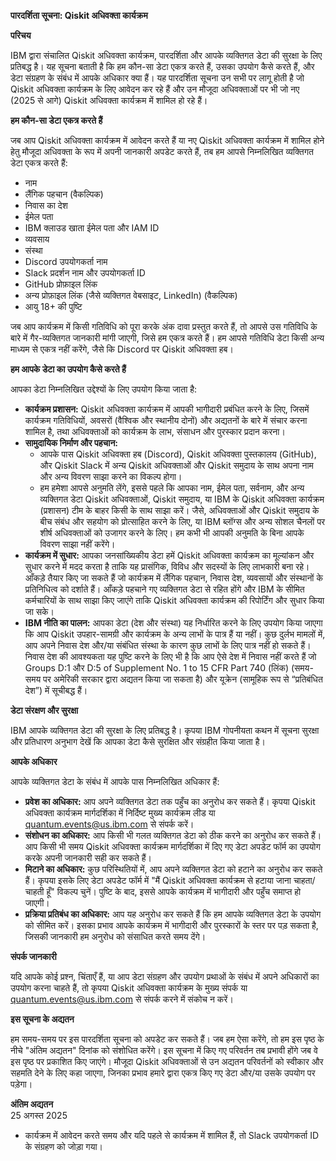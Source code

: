 **पारदर्शिता सूचना: Qiskit अधिवक्ता कार्यक्रम**

**परिचय**

IBM द्वारा संचालित Qiskit अधिवक्ता कार्यक्रम, पारदर्शिता और आपके व्यक्तिगत डेटा की सुरक्षा के लिए प्रतिबद्ध है। यह सूचना बताती है कि हम कौन-सा डेटा एकत्र करते हैं, उसका उपयोग कैसे करते हैं, और डेटा संग्रहण के संबंध में आपके अधिकार क्या हैं। यह पारदर्शिता सूचना उन सभी पर लागू होती है जो Qiskit अधिवक्ता कार्यक्रम के लिए आवेदन कर रहे हैं और उन मौजूदा अधिवक्ताओं पर भी जो नए (2025 से आगे) Qiskit अधिवक्ता कार्यक्रम में शामिल हो रहे हैं।  

**हम कौन-सा डेटा एकत्र करते हैं**

जब आप Qiskit अधिवक्ता कार्यक्रम में आवेदन करते हैं या नए Qiskit अधिवक्ता कार्यक्रम में शामिल होने हेतु मौजूदा अधिवक्ता के रूप में अपनी जानकारी अपडेट करते हैं, तब हम आपसे निम्नलिखित व्यक्तिगत डेटा एकत्र करते हैं:  
- नाम  
- लैंगिक पहचान (वैकल्पिक)  
- निवास का देश  
- ईमेल पता  
- IBM क्लाउड खाता ईमेल पता और IAM ID  
- व्यवसाय  
- संस्था  
- Discord उपयोगकर्ता नाम  
- Slack प्रदर्शन नाम और उपयोगकर्ता ID  
- GitHub प्रोफ़ाइल लिंक  
- अन्य प्रोफ़ाइल लिंक (जैसे व्यक्तिगत वेबसाइट, LinkedIn) (वैकल्पिक)  
- आयु 18+ की पुष्टि  

जब आप कार्यक्रम में किसी गतिविधि को पूरा करके अंक दावा प्रस्तुत करते हैं, तो आपसे उस गतिविधि के बारे में गैर-व्यक्तिगत जानकारी मांगी जाएगी, जिसे हम एकत्र करते हैं। हम आपसे गतिविधि डेटा किसी अन्य माध्यम से एकत्र नहीं करेंगे, जैसे कि Discord पर Qiskit अधिवक्ता हब।  

**हम आपके डेटा का उपयोग कैसे करते हैं**

आपका डेटा निम्नलिखित उद्देश्यों के लिए उपयोग किया जाता है:  

- **कार्यक्रम प्रशासन:** Qiskit अधिवक्ता कार्यक्रम में आपकी भागीदारी प्रबंधित करने के लिए, जिसमें कार्यक्रम गतिविधियों, अवसरों (वैश्विक और स्थानीय दोनों) और अद्यतनों के बारे में संचार करना शामिल है, तथा अधिवक्ताओं को कार्यक्रम के लाभ, संसाधन और पुरस्कार प्रदान करना।  
- **सामुदायिक निर्माण और पहचान:**  
  - आपके पास Qiskit अधिवक्ता हब (Discord), Qiskit अधिवक्ता पुस्तकालय (GitHub), और Qiskit Slack में अन्य Qiskit अधिवक्ताओं और Qiskit समुदाय के साथ अपना नाम और अन्य विवरण साझा करने का विकल्प होगा।  
  - हम हमेशा आपसे अनुमति लेंगे, इससे पहले कि आपका नाम, ईमेल पता, सर्वनाम, और अन्य व्यक्तिगत डेटा Qiskit अधिवक्ताओं, Qiskit समुदाय, या IBM के Qiskit अधिवक्ता कार्यक्रम (प्रशासन) टीम के बाहर किसी के साथ साझा करें। जैसे, अधिवक्ताओं और Qiskit समुदाय के बीच संबंध और सहयोग को प्रोत्साहित करने के लिए, या IBM ब्लॉग्स और अन्य सोशल चैनलों पर शीर्ष अधिवक्ताओं को उजागर करने के लिए। हम कभी भी आपकी अनुमति के बिना आपके विवरण साझा नहीं करेंगे।  
- **कार्यक्रम में सुधार:** आपका जनसांख्यिकीय डेटा हमें Qiskit अधिवक्ता कार्यक्रम का मूल्यांकन और सुधार करने में मदद करता है ताकि यह प्रासंगिक, विविध और सदस्यों के लिए लाभकारी बना रहे। आँकड़े तैयार किए जा सकते हैं जो कार्यक्रम में लैंगिक पहचान, निवास देश, व्यवसायों और संस्थानों के प्रतिनिधित्व को दर्शाते हैं। आँकड़े पहचाने गए व्यक्तिगत डेटा से रहित होंगे और IBM के सीमित कर्मचारियों के साथ साझा किए जाएंगे ताकि Qiskit अधिवक्ता कार्यक्रम की रिपोर्टिंग और सुधार किया जा सके।  
- **IBM नीति का पालन:** आपका डेटा (देश और संस्था) यह निर्धारित करने के लिए उपयोग किया जाएगा कि आप Qiskit उपहार-सामग्री और कार्यक्रम के अन्य लाभों के पात्र हैं या नहीं। कुछ दुर्लभ मामलों में, आप अपने निवास देश और/या संबंधित संस्था के कारण कुछ लाभों के लिए पात्र नहीं हो सकते हैं। निवास देश की आवश्यकता यह पुष्टि करने के लिए भी है कि आप ऐसे देश में निवास नहीं करते हैं जो Groups D:1 और D:5 of Supplement No. 1 to 15 CFR Part 740 (लिंक) (समय-समय पर अमेरिकी सरकार द्वारा अद्यतन किया जा सकता है) और यूक्रेन (सामूहिक रूप से “प्रतिबंधित देश”) में सूचीबद्ध हैं।  

**डेटा संरक्षण और सुरक्षा**

IBM आपके व्यक्तिगत डेटा की सुरक्षा के लिए प्रतिबद्ध है। कृपया IBM गोपनीयता कथन में सूचना सुरक्षा और प्रतिधारण अनुभाग देखें कि आपका डेटा कैसे सुरक्षित और संग्रहीत किया जाता है।  

**आपके अधिकार**

आपके व्यक्तिगत डेटा के संबंध में आपके पास निम्नलिखित अधिकार हैं:  

- **प्रवेश का अधिकार:** आप अपने व्यक्तिगत डेटा तक पहुँच का अनुरोध कर सकते हैं। कृपया Qiskit अधिवक्ता कार्यक्रम मार्गदर्शिका में निर्दिष्ट मुख्य कार्यक्रम लीड या quantum.events@us.ibm.com से संपर्क करें।  
- **संशोधन का अधिकार:** आप किसी भी गलत व्यक्तिगत डेटा को ठीक करने का अनुरोध कर सकते हैं। आप किसी भी समय Qiskit अधिवक्ता कार्यक्रम मार्गदर्शिका में दिए गए डेटा अपडेट फॉर्म का उपयोग करके अपनी जानकारी सही कर सकते हैं।  
- **मिटाने का अधिकार:** कुछ परिस्थितियों में, आप अपने व्यक्तिगत डेटा को हटाने का अनुरोध कर सकते हैं। कृपया इसके लिए डेटा अपडेट फॉर्म में "मैं Qiskit अधिवक्ता कार्यक्रम से हटाया जाना चाहता/चाहती हूँ" विकल्प चुनें। पुष्टि के बाद, इससे आपके कार्यक्रम में भागीदारी और पहुँच समाप्त हो जाएगी।  
- **प्रक्रिया प्रतिबंध का अधिकार:** आप यह अनुरोध कर सकते हैं कि हम आपके व्यक्तिगत डेटा के उपयोग को सीमित करें। इसका प्रभाव आपके कार्यक्रम में भागीदारी और पुरस्कारों के स्तर पर पड़ सकता है, जिसकी जानकारी हम अनुरोध को संसाधित करते समय देंगे।  

**संपर्क जानकारी**

यदि आपके कोई प्रश्न, चिंताएँ हैं, या आप डेटा संग्रहण और उपयोग प्रथाओं के संबंध में अपने अधिकारों का उपयोग करना चाहते हैं, तो कृपया Qiskit अधिवक्ता कार्यक्रम के मुख्य संपर्क या quantum.events@us.ibm.com से संपर्क करने में संकोच न करें।  

**इस सूचना के अद्यतन**

हम समय-समय पर इस पारदर्शिता सूचना को अपडेट कर सकते हैं। जब हम ऐसा करेंगे, तो हम इस पृष्ठ के नीचे "अंतिम अद्यतन" दिनांक को संशोधित करेंगे। इस सूचना में किए गए परिवर्तन तब प्रभावी होंगे जब वे इस पृष्ठ पर प्रकाशित किए जाएंगे। मौजूदा Qiskit अधिवक्ताओं से उन अद्यतन परिवर्तनों को स्वीकार और सहमति देने के लिए कहा जाएगा, जिनका प्रभाव हमारे द्वारा एकत्र किए गए डेटा और/या उसके उपयोग पर पड़ेगा।  

**अंतिम अद्यतन**  
25 अगस्त 2025  
- कार्यक्रम में आवेदन करते समय और यदि पहले से कार्यक्रम में शामिल हैं, तो Slack उपयोगकर्ता ID के संग्रहण को जोड़ा गया।  

